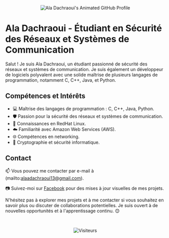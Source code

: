 <p align="center">
  <img src="https://github.com/ala-dachraoui/ala-dachraoui/blob/main/images/ala-dachraoui.gif" alt="Ala Dachraoui's Animated GitHub Profile">
</p>

# Ala Dachraoui - Étudiant en Sécurité des Réseaux et Systèmes de Communication

Salut ! Je suis Ala Dachraoui, un étudiant passionné de sécurité des réseaux et systèmes de communication. Je suis également un développeur de logiciels polyvalent avec une solide maîtrise de plusieurs langages de programmation, notamment C, C++, Java, et Python.

## Compétences et Intérêts

- 💻 Maîtrise des langages de programmation : C, C++, Java, Python.
- 🛡️ Passion pour la sécurité des réseaux et systèmes de communication.
- 🐧 Connaissances en RedHat Linux.
- ☁️ Familiarité avec Amazon Web Services (AWS).
- 🌐 Compétences en networking.
- 🔐 Cryptographie et sécurité informatique.


## Contact

📫 Vous pouvez me contacter par e-mail à (mailto:alaadachraoui13@gmail.com).


📷 Suivez-moi sur [Facebook](https://www.facebook.com/alaadachraui.dachraui) pour des mises à jour visuelles de mes projets.

N'hésitez pas à explorer mes projets et à me contacter si vous souhaitez en savoir plus ou discuter de collaborations potentielles. Je suis ouvert à de nouvelles opportunités et à l'apprentissage continu. 😊

</br>
<p align="center">
  <img src="https://visitor-badge.glitch.me/badge?page_id=ala-dachraoui.ala-dachraoui" alt="Visiteurs">
</p>

